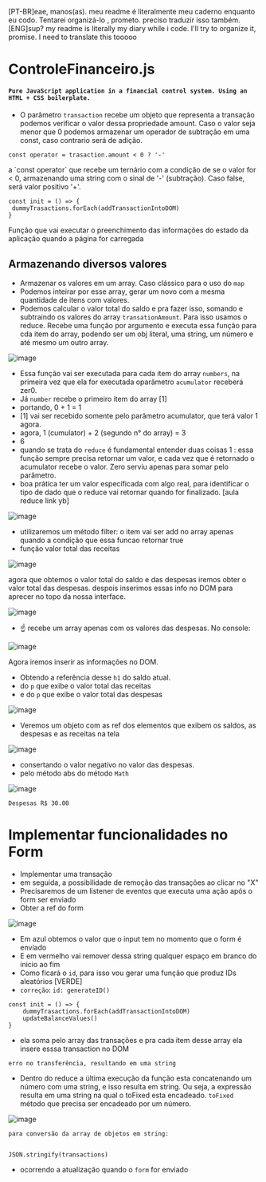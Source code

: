 [PT-BR]eae, manos(as). meu readme é literalmente meu caderno enquanto eu codo. Tentarei organizá-lo , prometo. preciso traduzir isso também. <br>
[ENG]sup? my readme is literally my diary while i code. I'll try to organize it, promise. I need to translate this tooooo


# ControleFinanceiro.js
#### `Pure JavaScript application in a financial control system. Using an HTML + CSS boilerplate.`


- O parâmetro `transaction` recebe um objeto que representa a transação podemos verificar o valor dessa propriedade amount. Caso o valor seja menor que 0 podemos armazenar um operador de subtração em uma const, caso contrario será de adição. 

```
const operator = trasaction.amount < 0 ? '-'
```
<p>
a `const operator` que recebe um ternário com a condição de se o valor for < 0, armazenando uma string com o sinal de '-' (subtração). Caso false, será valor positivo '+'.
</p>
 
 ```
 const init = () => {
  dummyTrasactions.forEach(addTransactionIntoDOM)
 }
 ```
<p>
Função que vai executar o preenchimento das informações do estado da aplicação quando a página for carregada
</p>

## Armazenando diversos valores 

-  Armazenar os valores em um array. Caso clássico para o uso do `map`
-  Podemos inteirar por esse array, gerar um novo com a mesma quantidade de itens com valores.
- Podemos calcular o valor total do saldo e pra fazer isso, somando e subtraindo os valores do array `transationAmount`. Para isso usamos o reduce. Recebe uma função por argumento e executa essa função para cda item do array, podendo ser um obj literal, uma string, um número e até mesmo um outro array. 
 
![image](https://user-images.githubusercontent.com/101754313/215913155-5beae0d6-df8e-4d1a-b24c-ab4a859e9915.png)

- Essa função vai ser executada para cada item do array `numbers`, na primeira vez que ela for executada oparâmetro `acumulator` receberá zer0. 
- Já `number` recebe o primeiro item do array [1]
- portando, 0 + 1 = 1
- [1] vai ser recebido somente pelo parâmetro acumulator, que terá valor 1 agora.
- agora, 1 (cumulator) + 2 (segundo n° do array) = 3
- 6
- quando se trata do `reduce` é fundamental entender duas coisas
1 : essa função sempre precisa retornar um valor, e cada vez que é retornado o acumulator recebe o valor. Zero serviu apenas para somar pelo parâmetro.
- boa prática ter um valor específicada com algo real, para identificar o tipo de dado que o reduce vai retornar quando for finalizado.
[aula reduce link yb]

![image](https://user-images.githubusercontent.com/101754313/215914980-8da5ccf6-be4d-4538-b025-243a760b2712.png)

-  utilizaremos um método filter: o item vai ser add no array apenas quando a condição que essa funcao retornar true
- função valor total das receitas

![image](https://user-images.githubusercontent.com/101754313/215917104-4403717b-ea2e-4ccc-9da5-6e02e37cdfb9.png)

<p>
agora que obtemos o valor total do saldo e das despesas iremos obter o valor total das despesas. despois inserimos essas info no DOM para aprecer no topo da nossa interface. 
</p>

![image](https://user-images.githubusercontent.com/101754313/216111017-970ac75e-c910-4e0a-ab87-d96e54e83a63.png)

- ☝️ recebe um array apenas com os valores das despesas. No console:

![image](https://user-images.githubusercontent.com/101754313/216111498-cd8af332-f577-48ae-95bb-57adab6aa31f.png)
<br>

Agora iremos inserir as informações no DOM. 

- Obtendo a referência desse `h1` do saldo atual.
- do `p` que exibe o valor total das receitas 
- e do `p` que exibe o valor total das despesas 
 
![image](https://user-images.githubusercontent.com/101754313/216114059-808c6911-4e16-4cb7-9457-c37c8111bed6.png)

- Veremos um objeto com as ref dos elementos que exibem os saldos, as despesas e as receitas na tela

![image](https://user-images.githubusercontent.com/101754313/216116826-a9c3ebd2-10c3-46c0-b877-befcd43690eb.png)

- consertando o valor negativo no valor das despesas. 
- pelo método abs do método `Math`

![image](https://user-images.githubusercontent.com/101754313/216117322-75357e14-bed3-4dbd-82dc-595db3f3e50c.png)

```
Despesas R$ 30.00
```
# Implementar funcionalidades no Form

- Implementar uma transação 
- em seguida, a possibilidade de remoção das transações ao clicar no "X"
- Precisaremos de um listener de eventos que executa uma ação após o form ser enviado
- Obter a ref do form 

![image](https://user-images.githubusercontent.com/101754313/216123145-7de526d0-21ab-4f1d-9ff9-6d7daab2c923.png)


- Em azul obtemos o valor que o input tem no momento que o form é enviado
- E em vermelho vai remover dessa string qualquer espaço em branco do inicio ao fim 
- Como ficará o `id`, para isso vou gerar uma função que produz IDs aleatórios [VERDE]
- `correção`: `id: generateID()`

```
const init = () => {
    dummyTrasactions.forEach(addTransactionIntoDOM)
    updateBalanceValues()
}
```

- ela soma pelo array das transações e pra cada item desse array ela insere esssa transaction no DOM

`erro no transferência, resultando em uma string`
- Dentro do reduce a última execução da função esta concatenando um número com uma string, e isso resulta em string. Ou seja, a expressão resulta em uma string na qual o toFixed esta encadeado. `toFixed` método que precisa ser encadeado por um número.

![image](https://user-images.githubusercontent.com/101754313/216454862-4ffd7415-6202-46eb-a50a-ee686ae2e7ed.png)

```
para conversão da array de objetos em string:


JSON.stringify(transactions)
```

- ocorrendo a atualização quando o `form` for enviado 
